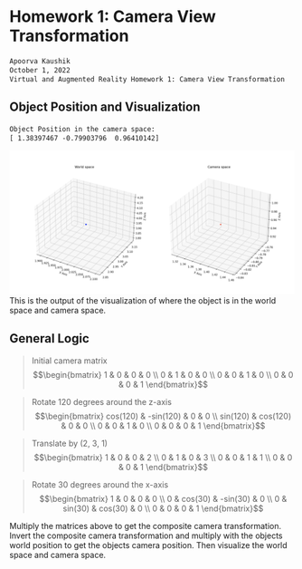 # Homework 1: Camera View Transformation

```
Apoorva Kaushik
October 1, 2022
Virtual and Augmented Reality Homework 1: Camera View Transformation
```

## Object Position and Visualization

```
Object Position in the camera space:
[ 1.38397467 -0.79903796  0.96410142]
```

![Output visualization of world space and camera space](images/plot_out.png)
This is the output of the visualization of where the object is in the world space and camera space.

## General Logic

> Initial camera matrix
$$\begin{bmatrix}
1 & 0 & 0 & 0 \\
0 & 1 & 0 & 0 \\
0 & 0 & 1 & 0 \\
0 & 0 & 0 & 1
\end{bmatrix}$$

> Rotate 120 degrees around the z-axis
$$\begin{bmatrix}
cos(120) & -sin(120) & 0 & 0 \\
sin(120) & cos(120) & 0 & 0 \\
0 & 0 & 1 & 0 \\
0 & 0 & 0 & 1
\end{bmatrix}$$

> Translate by (2, 3, 1)
$$\begin{bmatrix}
1 & 0 & 0 & 2 \\
0 & 1 & 0 & 3 \\
0 & 0 & 1 & 1 \\
0 & 0 & 0 & 1
\end{bmatrix}$$

> Rotate 30 degrees around the x-axis
$$\begin{bmatrix}
1 & 0 & 0 & 0 \\
0 & cos(30) & -sin(30) & 0 \\
0 & sin(30) & cos(30) & 0 \\
0 & 0 & 0 & 1
\end{bmatrix}$$

Multiply the matrices above to get the composite camera transformation. Invert the composite camera transformation and multiply with the objects world position to get the objects camera position. Then visualize the world space and camera space.